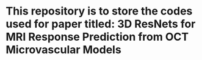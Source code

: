 # This repository is to store the codes used for paper titled: 3D ResNets for MRI Response Prediction from OCT Microvascular Models
